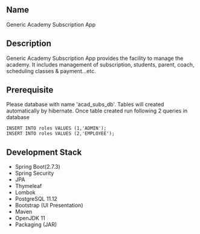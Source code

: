 ## Name
Generic Academy Subscription App

## Description
Generic Academy Subscription App provides the facility to manage the academy. It includes management of subscription, students, parent, coach, scheduling classes & payment...etc.

## Prerequisite

Please database with name 'acad_subs_db'. Tables will created automatically by hibernate. Once table created run following 2 queries in database

```
INSERT INTO roles VALUES (1,'ADMIN');
INSERT INTO roles VALUES (2,'EMPLOYEE');
```

## Development Stack

- Spring Boot(2.7.3) <br />
- Spring Security <br />
- JPA <br />
- Thymeleaf <br />
- Lombok <br />
- PostgreSQL 11.12 <br />
- Bootstrap (UI Presentation) <br />
- Maven <br />
- OpenJDK 11 <br />
- Packaging (JAR)